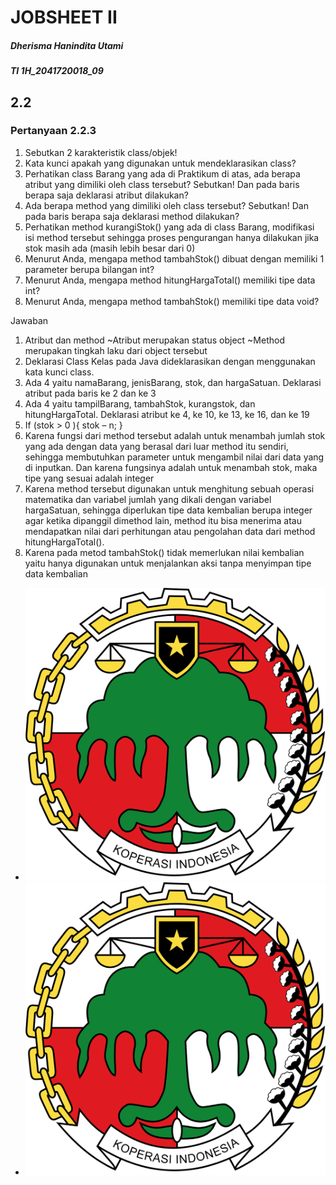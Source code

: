 # JOBSHEET II
##### Dherisma Hanindita Utami
##### TI 1H_2041720018_09

## 2.2
### Pertanyaan 2.2.3
1. Sebutkan 2 karakteristik class/objek!
2. Kata kunci apakah yang digunakan untuk mendeklarasikan class?
3. Perhatikan class Barang yang ada di Praktikum di atas, ada berapa atribut yang dimiliki oleh class
tersebut? Sebutkan! Dan pada baris berapa saja deklarasi atribut dilakukan?
4. Ada berapa method yang dimiliki oleh class tersebut? Sebutkan! Dan pada baris berapa saja
deklarasi method dilakukan?
5. Perhatikan method kurangiStok() yang ada di class Barang, modifikasi isi method tersebut
sehingga proses pengurangan hanya dilakukan jika stok masih ada (masih lebih besar dari 0)
6. Menurut Anda, mengapa method tambahStok() dibuat dengan memiliki 1 parameter berupa
bilangan int?
7. Menurut Anda, mengapa method hitungHargaTotal() memiliki tipe data int?
8. Menurut Anda, mengapa method tambahStok() memiliki tipe data void?

Jawaban
1. Atribut dan method
~Atribut merupakan status object 
~Method merupakan tingkah laku dari object tersebut
2. Deklarasi Class Kelas pada Java dideklarasikan dengan menggunakan kata kunci class.
3.	Ada 4 yaitu namaBarang, jenisBarang, stok, dan hargaSatuan. Deklarasi atribut pada baris ke 2 dan ke 3
4.	Ada 4 yaitu tampilBarang, tambahStok, kurangstok, dan hitungHargaTotal. Deklarasi atribut ke 4, ke 10, ke 13, ke 16, dan ke 19
5.	If (stok > 0 ){ stok – n; }
6.	Karena fungsi dari method tersebut adalah untuk menambah jumlah stok yang ada dengan data yang berasal dari luar method itu sendiri, sehingga membutuhkan parameter untuk mengambil nilai dari data yang di inputkan. Dan karena fungsinya adalah untuk menambah stok, maka tipe yang sesuai adalah integer 
7.	 Karena method tersebut digunakan untuk menghitung sebuah operasi matematika dan variabel jumlah yang dikali dengan variabel hargaSatuan, sehingga diperlukan tipe data kembalian berupa integer agar ketika dipanggil dimethod lain, method itu bisa menerima atau mendapatkan nilai dari perhitungan atau pengolahan data dari method hitungHargaTotal().
8.	Karena pada metod tambahStok() tidak memerlukan nilai kembalian yaitu hanya digunakan untuk menjalankan aksi tanpa menyimpan tipe data kembalian

* <img src="./ss/ssnomor2.png">

* <img src="./ss/ssnomor2.png">
